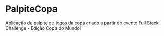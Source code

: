 # PalpiteCopa 
Aplicação de palpite de jogos da copa
criado a partir do evento Full Stack Challenge - Edição Copa do Mundo!
